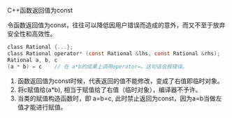 C++函数返回值为const

令函数返回值为const，往往可以降低因用户错误而造成的意外，而又不至于放弃安全性和高效性。

```c
class Rational {...};
class Rational operator* (const Rational &lhs, const Rational &rhs);
Rational a, b, c
(a * b) = c    // 在 a*b的成果上调用operator=。这句话会报错误。
```

1. 函数返回值为const时候，代表返回的值不能修改，变成了右值即临时对象。
2. 将c赋值给(a*b), 相当于赋值给了右值（临时对象），编译器不予许。
3. 当类的赋值构造函数时，即 a=b=c, 此时禁止返回为const，因为a=b当做左值才能进行赋值。

